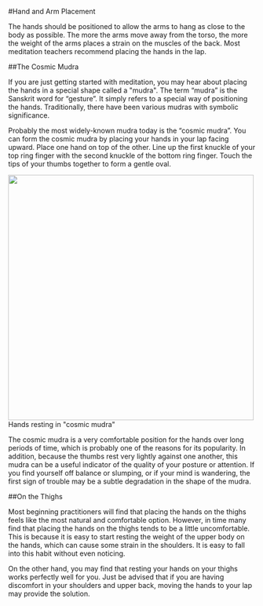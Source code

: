 #Hand and Arm Placement

The hands should be positioned to allow the arms to hang as close to the body as possible. The more the arms move away from the torso, the more the weight of the arms places a strain on the muscles of the back. Most meditation teachers recommend placing the hands in the lap.

##The Cosmic Mudra

If you are just getting started with meditation, you may hear about placing the hands in a special shape called a "mudra". The term “mudra” is the Sanskrit word for “gesture”. It simply refers to a special way of positioning the hands. Traditionally, there have been various mudras with symbolic significance.

Probably the most widely-known  mudra today is the “cosmic mudra”. You can form the cosmic mudra by placing your hands in your lap facing upward. Place one hand on top of the other. Line up the first knuckle of your top ring finger with the second knuckle of the bottom ring finger. Touch the tips of your thumbs together to form a gentle oval. 

<div class="center-image"><img src="/images/sit-lotus-quarter.png" class="page-standard img-responsive" style="width: 500px;"></div>
<div class="caption">Hands resting in "cosmic mudra"</div>

The cosmic mudra is a very comfortable position for the hands over long periods of time, which is probably one of the reasons for its popularity. In addition, because the thumbs rest very lightly against one another, this mudra can be a useful indicator of the quality of your posture or attention. If you find yourself off balance or slumping, or if your mind is wandering, the first sign of trouble may be a subtle degradation in the shape of the mudra.

##On the Thighs

Most beginning practitioners will find that placing the hands on the thighs feels like the most natural and comfortable option. However, in time many find that placing the hands on the thighs tends to be a little uncomfortable. This is because it is easy to start resting the weight of the upper body on the hands, which can cause some strain in the shoulders. It is easy to fall into this habit without even noticing.

On the other hand, you may find that resting your hands on your thighs works perfectly well for you. Just be advised that if you are having discomfort in your shoulders and upper back, moving the hands to your lap may provide the solution.
